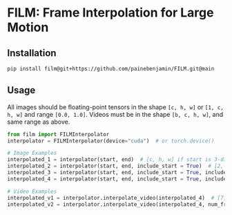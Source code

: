 # FILM: Frame Interpolation for Large Motion

## Installation

```sh
pip install film@git+https://github.com/painebenjamin/FILM.git@main
```

## Usage

All images should be floating-point tensors in the shape `[c, h, w]` or `[1, c, h, w]` and range `[0.0, 1.0]`.
Videos must be in the shape `[b, c, h, w]`, and same range as above.

```py
from film import FILMInterpolator
interpolator = FILMInterpolator(device="cuda")  # or torch.device()

# Image Examples
interpolated_1 = interpolator(start, end)  # [c, h, w] if start is 3-dim, else [1, c, h, w]
interpolated_2 = interpolator(start, end, include_start = True)  # [2, c, h, w]
interpolated_3 = interpolator(start, end, include_start = True, include_end = True)  # [3, c, h, w]
interpolated_4 = interpolator(start, end, include_start = True, include_end = True, num_frames = 2)  # [4, c, h, w]

# Video Examples
interpolated_v1 = interpolator.interpolate_video(interpolated_4)  # [7, c, h, w]
interpolated_v2 = interpolator.interpolate_video(interpolated_4, num_frames=2)  # [19, c, h, w]
```
